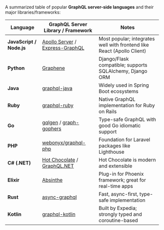 

A summarized table of popular **GraphQL server-side languages** and their major libraries/frameworks:

| **Language**     | **GraphQL Server Library / Framework**          | **Notes**                                                                 |
|------------------|--------------------------------------------------|---------------------------------------------------------------------------|
| **JavaScript / Node.js** | [Apollo Server](https://www.apollographql.com/docs/apollo-server/) / [Express-GraphQL](https://github.com/graphql/express-graphql) | Most popular; integrates well with frontend like React (Apollo Client)    |
| **Python**       | [Graphene](https://graphene-python.org/)        | Django/Flask compatible; supports SQLAlchemy, Django ORM                  |
| **Java**         | [graphql-java](https://github.com/graphql-java/graphql-java) | Widely used in Spring Boot ecosystems                                     |
| **Ruby**         | [graphql-ruby](https://graphql-ruby.org/)       | Native GraphQL implementation for Ruby on Rails                          |
| **Go**           | [gqlgen](https://gqlgen.com/) / [graph-gophers](https://github.com/graph-gophers/graphql-go) | Type-safe GraphQL with good Go idiomatic support                          |
| **PHP**          | [webonyx/graphql-php](https://github.com/webonyx/graphql-php) | Foundation for Laravel packages like Lighthouse                          |
| **C# (.NET)**    | [Hot Chocolate](https://chillicream.com/docs/hotchocolate) / [GraphQL.NET](https://graphql-dotnet.github.io/) | Hot Chocolate is modern and extensible                                   |
| **Elixir**       | [Absinthe](https://absinthe-graphql.org/)       | Plug-in for Phoenix framework; great for real-time apps                  |
| **Rust**         | [async-graphql](https://github.com/async-graphql/async-graphql) | Fast, async-first, type-safe implementation                               |
| **Kotlin**       | [graphql-kotlin](https://github.com/ExpediaGroup/graphql-kotlin) | Built by Expedia; strongly typed and coroutine-based                      |


